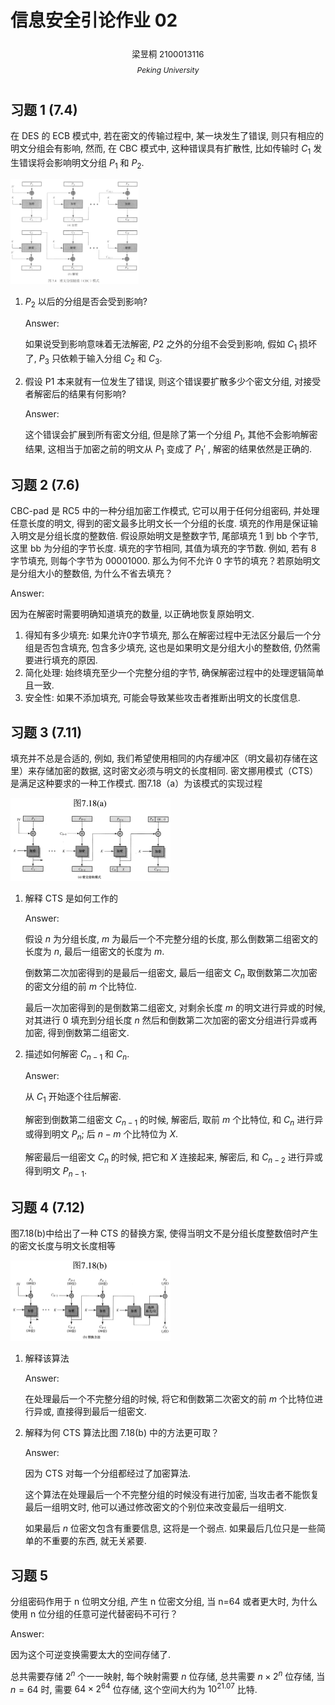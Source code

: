 # 信息安全引论作业 02

<center><div style='height:2mm;'></div><div style="font-size:10pt;">梁昱桐 2100013116</div></center>

<center><span style="font-size:9pt;line-height:9mm"><i>Peking University</i></span></center>

## 习题 1 (7.4)

在 DES 的 ECB 模式中, 若在密文的传输过程中, 某一块发生了错误, 则只有相应的明文分组会有影响, 然而, 在 CBC 模式中, 这种错误具有扩散性, 比如传输时 $C_1$ 发生错误将会影响明文分组 $P_1$ 和 $P_2$. 

<img src="./02.assets/CleanShot 2024-10-19 at 20.03.41@2x.png" alt="CleanShot 2024-10-19 at 20.03.41@2x" style="zoom:20%;" />

1. $P_2$ 以后的分组是否会受到影响?

   Answer:

   如果说受到影响意味着无法解密, $P2$ 之外的分组不会受到影响, 假如 $C_1$ 损坏了, $P_3$ 只依赖于输入分组 $C_2$ 和 $C_3$. 

2. 假设 P1 本来就有一位发生了错误, 则这个错误要扩散多少个密文分组, 对接受者解密后的结果有何影响?

   Answer:

   这个错误会扩展到所有密文分组, 但是除了第一个分组 $P_1$, 其他不会影响解密结果, 这相当于加密之前的明文从 $P_1$ 变成了 $P_1'$ , 解密的结果依然是正确的.

## 习题 2 (7.6)

CBC-pad 是 RC5 中的一种分组加密工作模式, 它可以用于任何分组密码, 并处理任意长度的明文, 得到的密文最多比明文长一个分组的长度. 填充的作用是保证输入明文是分组长度的整数倍. 假设原始明文是整数字节, 尾部填充 1 到 bb 个字节, 这里 bb 为分组的字节长度. 填充的字节相同, 其值为填充的字节数. 例如, 若有 8 字节填充, 则每个字节为 00001000. 那么为何不允许 0 字节的填充？若原始明文是分组大小的整数倍, 为什么不省去填充？

Answer:

因为在解密时需要明确知道填充的数量, 以正确地恢复原始明文. 

1. 得知有多少填充: 如果允许0字节填充, 那么在解密过程中无法区分最后一个分组是否包含填充, 包含多少填充, 这也是如果明文是分组大小的整数倍, 仍然需要进行填充的原因.
2. 简化处理: 始终填充至少一个完整分组的字节, 确保解密过程中的处理逻辑简单且一致.
3. 安全性: 如果不添加填充, 可能会导致某些攻击者推断出明文的长度信息.

## 习题 3 (7.11)

填充并不总是合适的, 例如, 我们希望使用相同的内存缓冲区（明文最初存储在这里）来存储加密的数据, 这时密文必须与明文的长度相同. 密文挪用模式（CTS）是满足这种要求的一种工作模式. 图7.18（a）为该模式的实现过程

<img src="./02.assets/CleanShot 2024-10-19 at 20.02.22@2x.png" alt="CleanShot 2024-10-19 at 20.02.22@2x" style="zoom:25%;" />

1. 解释 CTS 是如何工作的

   Answer:

   假设 $n$ 为分组长度, $m$ 为最后一个不完整分组的长度, 那么倒数第二组密文的长度为 $n$, 最后一组密文的长度为 $m$.

   倒数第二次加密得到的是最后一组密文, 最后一组密文 $C_n$ 取倒数第二次加密的密文分组的前 $m$ 个比特位.
   
   最后一次加密得到的是倒数第二组密文, 对剩余长度 $m$ 的明文进行异或的时候, 对其进行 0 填充到分组长度 $n$ 然后和倒数第二次加密的密文分组进行异或再加密, 得到倒数第二组密文.

2. 描述如何解密 $C_{n-1}$ 和 $C_n$. 

   Answer:

   从 $C_1$ 开始逐个往后解密.

   解密到倒数第二组密文 $C_{n-1}$ 的时候, 解密后, 取前 $m$ 个比特位, 和 $C_n$ 进行异或得到明文 $P_n$; 后 $n-m$ 个比特位为 $X$.

   解密最后一组密文 $C_n$ 的时候, 把它和 $X$ 连接起来, 解密后, 和 $C_{n-2}$ 进行异或得到明文 $P_{n-1}$.

## 习题 4 (7.12)

图7.18(b)中给出了一种 CTS 的替换方案, 使得当明文不是分组长度整数倍时产生的密文长度与明文长度相等

<img src="./02.assets/CleanShot 2024-10-19 at 20.02.44@2x.png" alt="CleanShot 2024-10-19 at 20.02.44@2x" style="zoom:25%;" />

1. 解释该算法

   Answer:

   在处理最后一个不完整分组的时候, 将它和倒数第二次密文的前 $m$ 个比特位进行异或, 直接得到最后一组密文.

2. 解释为何 CTS 算法比图 7.18(b) 中的方法更可取？

   Answer:

   因为 CTS 对每一个分组都经过了加密算法.

   这个算法在处理最后一个不完整分组的时候没有进行加密, 当攻击者不能恢复最后一组明文时, 他可以通过修改密文的个别位来改变最后一组明文. 
   
   如果最后 $n$ 位密文包含有重要信息, 这将是一个弱点. 如果最后几位只是一些简单的不重要的东西, 就无关紧要.

## 习题 5

分组密码作用于 n 位明文分组, 产生 n 位密文分组, 当 n=64 或者更大时, 为什么使用 n 位分组的任意可逆代替密码不可行？

Answer:

因为这个可逆变换需要太大的空间存储了.

总共需要存储 $2^n$ 个一一映射, 每个映射需要 $n$ 位存储, 总共需要 $n \times 2^n$ 位存储, 当 $n=64$ 时, 需要 $64 \times 2^{64}$ 位存储, 这个空间大约为 $10^{21.07}$ 比特.
